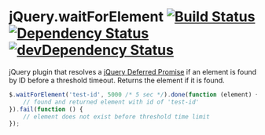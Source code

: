 # jQuery.waitForElement [![Build Status](https://travis-ci.org/kavun/jquery.waitForElement.png?branch=master)](https://travis-ci.org/kavun/jquery.waitForElement) [![Dependency Status](https://david-dm.org/kavun/jquery.waitForElement.png)](https://david-dm.org/kavun/jquery.waitForElement.png) [![devDependency Status](https://david-dm.org/kavun/jquery.waitForElement/dev-status.png)](https://david-dm.org/kavun/jquery.waitForElement#info=devDependencies)

jQuery plugin that resolves a [jQuery Deferred Promise][1] if an element is found by ID before a threshold timeout.
Returns the element if it is found.

```javascript
$.waitForElement('test-id', 5000 /* 5 sec */).done(function (element) {
	// found and returned element with id of 'test-id'
}).fail(function () {
	// element does not exist before threshold time limit
});
```

[1]: http://api.jquery.com/deferred.promise/
